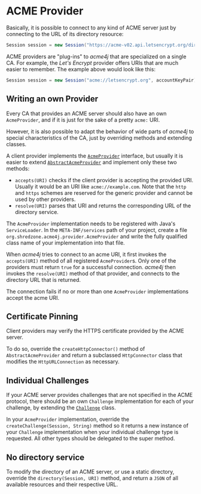 # ACME Provider

Basically, it is possible to connect to any kind of ACME server just by connecting to the URL of its directory resource:

```java
Session session = new Session("https://acme-v02.api.letsencrypt.org/directory", accountKeyPair);
```

ACME providers are "plug-ins" to _acme4j_ that are specialized on a single CA. For example, the _Let's Encrypt_ provider offers URIs that are much easier to remember. The example above would look like this:

```java
Session session = new Session("acme://letsencrypt.org", accountKeyPair);
```

## Writing an own Provider

Every CA that provides an ACME server should also have an own `AcmeProvider`, and if it is just for the sake of a pretty `acme:` URI.

However, it is also possible to adapt the behavior of wide parts of _acme4j_ to special characteristics of the CA, just by overriding methods and extending classes.

A client provider implements the [`AcmeProvider`](./apidocs/org/shredzone/acme4j/provider/AcmeProvider.html) interface, but usually it is easier to extend [`AbstractAcmeProvider`](./apidocs/org/shredzone/acme4j/provider/AbstractAcmeProvider.html) and implement only these two methods:

* `accepts(URI)` checks if the client provider is accepting the provided URI. Usually it would be an URI like `acme://example.com`. Note that the `http` and `https` schemes are reserved for the generic provider and cannot be used by other providers.
* `resolve(URI)` parses that URI and returns the corresponding URL of the directory service.

The `AcmeProvider` implementation needs to be registered with Java's `ServiceLoader`. In the `META-INF/services` path of your project, create a file `org.shredzone.acme4j.provider.AcmeProvider` and write the fully qualified class name of your implementation into that file.

When _acme4j_ tries to connect to an acme URI, it first invokes the `accepts(URI)` method of all registered `AcmeProvider`s. Only one of the providers must return `true` for a successful connection. _acme4j_ then invokes the `resolve(URI)` method of that provider, and connects to the directory URL that is returned.

The connection fails if no or more than one `AcmeProvider` implementations accept the acme URI.

## Certificate Pinning

Client providers may verify the HTTPS certificate provided by the ACME server.

To do so, override the `createHttpConnector()` method of `AbstractAcmeProvider` and return a subclassed `HttpConnector` class that modifies the `HttpURLConnection` as necessary.

## Individual Challenges

If your ACME server provides challenges that are not specified in the ACME protocol, there should be an own `Challenge` implementation for each of your challenge, by extending the [`Challenge`](./apidocs/org/shredzone/acme4j/challenge/Challenge.html) class.

In your `AcmeProvider` implementation, override the `createChallenge(Session, String)` method so it returns a new instance of your `Challenge` implementation when your individual challenge type is requested. All other types should be delegated to the super method.

## No directory service

To modify the directory of an ACME server, or use a static directory, override the `directory(Session, URI)` method, and return a `JSON` of all available resources and their respective URL.
